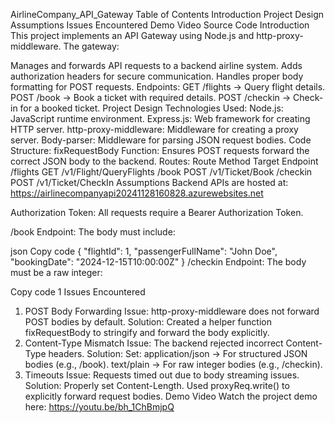 AirlineCompany_API_Gateway
Table of Contents
Introduction
Project Design
Assumptions
Issues Encountered
Demo Video
Source Code
Introduction
This project implements an API Gateway using Node.js and http-proxy-middleware. The gateway:

Manages and forwards API requests to a backend airline system.
Adds authorization headers for secure communication.
Handles proper body formatting for POST requests.
Endpoints:
GET /flights → Query flight details.
POST /book → Book a ticket with required details.
POST /checkin → Check-in for a booked ticket.
Project Design
Technologies Used:
Node.js: JavaScript runtime environment.
Express.js: Web framework for creating HTTP server.
http-proxy-middleware: Middleware for creating a proxy server.
Body-parser: Middleware for parsing JSON request bodies.
Code Structure:
fixRequestBody Function:
Ensures POST requests forward the correct JSON body to the backend.
Routes:
Route	Method	Target Endpoint
/flights	GET	/v1/Flight/QueryFlights
/book	POST	/v1/Ticket/Book
/checkin	POST	/v1/Ticket/CheckIn
Assumptions
Backend APIs are hosted at:
https://airlinecompanyapi20241128160828.azurewebsites.net

Authorization Token:
All requests require a Bearer Authorization Token.

/book Endpoint:
The body must include:

json
Copy code
{
  "flightId": 1,
  "passengerFullName": "John Doe",
  "bookingDate": "2024-12-15T10:00:00Z"
}
/checkin Endpoint:
The body must be a raw integer:

Copy code
1
Issues Encountered
1. POST Body Forwarding
Issue: http-proxy-middleware does not forward POST bodies by default.
Solution: Created a helper function fixRequestBody to stringify and forward the body explicitly.
2. Content-Type Mismatch
Issue: The backend rejected incorrect Content-Type headers.
Solution: Set:
application/json → For structured JSON bodies (e.g., /book).
text/plain → For raw integer bodies (e.g., /checkin).
3. Timeouts
Issue: Requests timed out due to body streaming issues.
Solution:
Properly set Content-Length.
Used proxyReq.write() to explicitly forward request bodies.
Demo Video
Watch the project demo here:
https://youtu.be/bh_1ChBmjpQ
